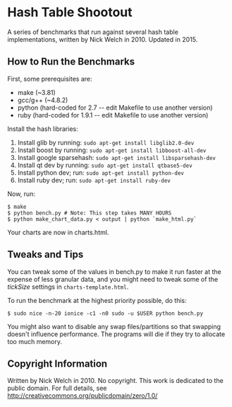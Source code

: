 # Hash Table Shootout

A series of benchmarks that run against several hash table implementations,
written by Nick Welch in 2010. Updated in 2015.

## How to Run the Benchmarks

First, some prerequisites are:

* make (~3.81)
* gcc/g++ (~4.8.2)
* python (hard-coded for 2.7 -- edit Makefile to use another version)
* ruby (hard-coded for 1.9.1 -- edit Makefile to use another version)

Install the hash libraries:

1. Install glib by running: `sudo apt-get install libglib2.0-dev`
2. Install boost by running: `sudo apt-get install libboost-all-dev`
3. Install google sparsehash: `sudo apt-get install libsparsehash-dev`
4. Install qt dev by running: `sudo apt-get install qtbase5-dev`
5. Install python dev; run: `sudo apt-get install python-dev`
6. Install ruby dev; run: `sudo apt-get install ruby-dev`

Now, run:

```
$ make
$ python bench.py # Note: This step takes MANY HOURS
$ python make_chart_data.py < output | python `make_html.py`
```

Your charts are now in charts.html.

## Tweaks and Tips

You can tweak some of the values in bench.py to make it run faster at the
expense of less granular data, and you might need to tweak some of the *tickSize*
settings in `charts-template.html`.

To run the benchmark at the highest priority possible, do this:

```
$ sudo nice -n-20 ionice -c1 -n0 sudo -u $USER python bench.py
```

You might also want to disable any swap files/partitions so that swapping
doesn't influence performance.  The programs will die if they try to
allocate too much memory.

## Copyright Information

Written by Nick Welch in 2010.
No copyright.  This work is dedicated to the public domain.
For full details, see http://creativecommons.org/publicdomain/zero/1.0/

